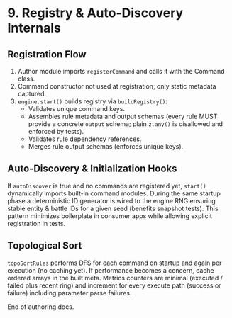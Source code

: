 # 9. Registry & Auto-Discovery Internals

## Registration Flow
1. Author module imports `registerCommand` and calls it with the Command class.
2. Command constructor not used at registration; only static metadata captured.
3. `engine.start()` builds registry via `buildRegistry()`:
   - Validates unique command keys.
   - Assembles rule metadata and output schemas (every rule MUST provide a concrete `output` schema; plain `z.any()` is disallowed and enforced by tests).
   - Validates rule dependency references.
   - Merges rule output schemas (enforces unique keys).

## Auto-Discovery & Initialization Hooks
If `autoDiscover` is true and no commands are registered yet, `start()` dynamically imports built-in command modules. During the same startup phase a deterministic ID generator is wired to the engine RNG ensuring stable entity & battle IDs for a given seed (benefits snapshot tests). This pattern minimizes boilerplate in consumer apps while allowing explicit registration in tests.

## Topological Sort
`topoSortRules` performs DFS for each command on startup and again per execution (no caching yet). If performance becomes a concern, cache ordered arrays in the built meta. Metrics counters are minimal (executed / failed plus recent ring) and increment for every execute path (success or failure) including parameter parse failures.

End of authoring docs.

